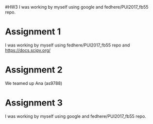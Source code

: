 #HW3
I was working by myself using google and fedhere/PUI2017_fb55 repo.

# Assignment 1
I was working by myself using fedhere/PUI2017_fb55 repo and https://docs.scipy.org/

# Assignment 2
We teamed up Ana (as9788)

# Assignment 3
I was working by myself using google and fedhere/PUI2017_fb55 repo.
